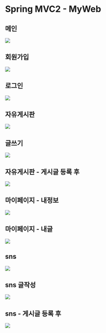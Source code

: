 # Spring MVC2 - MyWeb

## 메인
<img src="https://user-images.githubusercontent.com/60464237/155839917-e7ad73f4-fcd6-4c26-9e25-0fd62b745c7a.png" />

## 회원가입
<img src="https://user-images.githubusercontent.com/60464237/155839918-7034d5af-17d9-45dd-a630-e1d29b34b9c6.png" />

## 로그인
<img src="https://user-images.githubusercontent.com/60464237/155839919-faeb9e3b-200e-45b5-b6a5-83a416b40f91.png" />

## 자유게시판
<img src="https://user-images.githubusercontent.com/60464237/155839920-eee10104-fbf6-4e2f-b6c5-19047fe408a2.png" />

## 글쓰기
<img src="https://user-images.githubusercontent.com/60464237/155839922-ab45849f-8b55-45c8-bb1b-61d3d81d2ad4.png" />

## 자유게시판 - 게시글 등록 후
<img src="https://user-images.githubusercontent.com/60464237/155839923-0077825b-5dbe-41b7-89b3-1e4aa1885673.png" />

## 마이페이지 - 내정보
<img src="https://user-images.githubusercontent.com/60464237/155839925-994a4398-d9ed-4e3f-8a9e-6c6d210115c8.png" />

## 마이페이지 - 내글
<img src="https://user-images.githubusercontent.com/60464237/155839926-509d8dc2-1bbc-4f23-ac11-9654d841a5d1.png" />

## sns
<img src="https://user-images.githubusercontent.com/60464237/155839927-e4b68f76-0324-48e4-a168-fe35765f32b4.png" />

## sns 글작성
<img src="https://user-images.githubusercontent.com/60464237/155839928-7efdc3a5-d17d-4b39-bb82-5efce0e4c277.png" />

## sns - 게시글 등록 후
<img src="https://user-images.githubusercontent.com/60464237/155839929-c47643fc-5581-421d-956d-51e1f4c1e9b9.png" />
